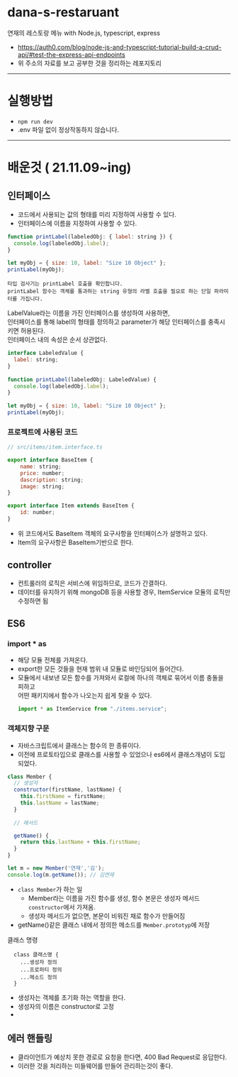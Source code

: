 # dana-s-restaruant
연재의 레스토랑 메뉴 with Node.js, typescript, express
- https://auth0.com/blog/node-js-and-typescript-tutorial-build-a-crud-api/#test-the-express-api-endpoints
- 위 주소의 자료를 보고 공부한 것을 정리하는 레포지토리
---

# 실행방법
- `npm run dev`
- .env 파일 없이 정상작동하지 않습니다.
---

# 배운것 ( 21.11.09~ing)

## 인터페이스
  - 코드에서 사용되는 값의 형태를 미리 지정하여 사용할 수 있다.
  - 인터페이스에 이름을 지정하여 사용할 수 있다.

```javascript
function printLabel(labeledObj: { label: string }) {
  console.log(labeledObj.label);
}
 
let myObj = { size: 10, label: "Size 10 Object" };
printLabel(myObj);
```
    타입 검사기는 printLabel 호출을 확인합니다.  
    printLabel 함수는 객체를 통과하는 string 유형의 라벨 호출을 필요로 하는 단일 파라미터를 가집니다.  

LabelValue라는 이름을 가진 인터페이스를 생성하여 사용하면,  
인터페이스를 통해 label의 형태를 정의하고 parameter가 해당 인터페이스를 충족시키면 허용된다.  
인터페이스 내의 속성은 순서 상관없다.  
```javascript
interface LabeledValue {
  label: string;
}
 
function printLabel(labeledObj: LabeledValue) {
  console.log(labeledObj.label);
}
 
let myObj = { size: 10, label: "Size 10 Object" };
printLabel(myObj);
```
### 프로젝트에 사용된 코드

```javascript
// src/items/item.interface.ts

export interface BaseItem {
    name: string;
    price: number;
    dascription: string;
    image: string;
}

export interface Item extends BaseItem {
    id: number; 
}
```
- 위 코드에서도 BaseItem 객체의 요구사항을 인터페이스가 설명하고 있다.  
- Item의 요구사항은 BaseItem기반으로 한다.
  
## controller
- 컨트롤러의 로직은 서비스에 위임하므로, 코드가 간결하다.
- 데이터를 유지하기 위해 mongoDB 등을 사용할 경우, ItemService 모듈의 로직만 수정하면 됨

## ES6
### import * as
- 해당 모듈 전체를 가져온다.
- export한 모든 것들을 현재 범위 내 모듈로 바인딩되어 들어간다.
- 모듈에서 내보낸 모든 함수를 가져와서 로컬에 하나의 객체로 묶어서 이름 충돌을 피하고  
  어떤 패키지에서 함수가 나오는지 쉽게 찾을 수 있다.
  ```javascript
  import * as ItemService from "./items.service";

  ```
### 객체지향 구문
- 자바스크립트에서 클래스는 함수의 한 종류이다.
- 이전에 프로토타입으로 클래스를 사용할 수 있었으나 es6에서 클래스개념이 도입되었다.


```javascript
class Member {
  // 생성자
  constructor(firstName, lastName) {
    this.firstName = firstName;
    this.lastName = lastName;
  }
  
  // 메서드

  getName() {
    return this.lastName + this.firstName;
  }
}

let m = new Member('연재','김');
console.log(m.getName()); // 김연재
```
- `class Member`가 하는 일
  - Member라는 이름을 가진 함수를 생성, 함수 본문은 생성자 메서드 `constructor`에서 가져옴.
  - 생성자 메서드가 없으면, 본문이 비워진 채로 함수가 만들어짐
- getName()같은 클래스 내에서 정의한 메소드를 `Member.prototyp`에 저장

클래스 명령
```
  class 클래스명 {
    ...셍성자 정의
    ...프로퍼티 정의
    ...메소드 정의
  }
```
- 생성자는 객체를 초기화 하는 역할을 한다.
- 생성자의 이름은 constructor로 고정
- 

## 에러 핸들링 
- 클라이언트가 예상치 못한 경로로 요청을 한다면, 400 Bad Request로 응답한다.
- 이러한 것을 처리하는 미들웨어를 만들어 관리하는것이 좋다.

